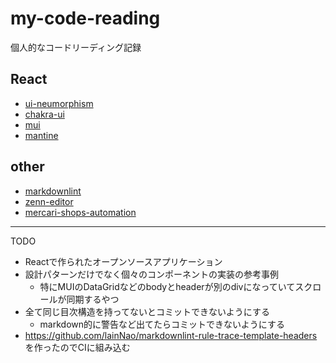 # my-code-reading

個人的なコードリーディング記録

## React

- [ui-neumorphism](/code-reading-of-ui-neumorphism.md)
- [chakra-ui](/code-reading-of-chakra-ui.md)
- [mui](/code-reading-of-mui.md)
- [mantine](/code-reading-of-mantine.md)

## other

- [markdownlint](/code-reading-of-markdownlint.md)
- [zenn-editor](/code-reading-of-zenn-editor.md)
- [mercari-shops-automation](/code-reading-of-mercari-shops-automation.md)

---

TODO

- Reactで作られたオープンソースアプリケーション
- 設計パターンだけでなく個々のコンポーネントの実装の参考事例
  - 特にMUIのDataGridなどのbodyとheaderが別のdivになっていてスクロールが同期するやつ
- 全て同じ目次構造を持ってないとコミットできないようにする
  - markdown的に警告など出てたらコミットできないようにする
- https://github.com/lainNao/markdownlint-rule-trace-template-headers を作ったのでCIに組み込む
